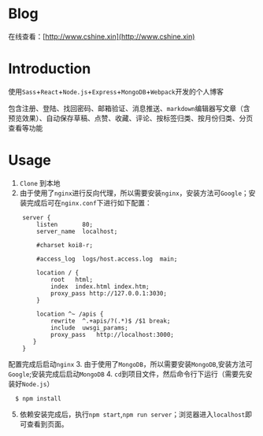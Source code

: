 # Blog
在线查看：[http://www.cshine.xin](http://www.cshine.xin)

# Introduction
使用`Sass`+`React`+`Node.js`+`Express`+`MongoDB`+`Webpack`开发的个人博客

包含注册、登陆、找回密码、邮箱验证、消息推送、`markdown`编辑器写文章（含预览效果）、自动保存草稿、点赞、收藏、评论、按标签归类、按月份归类、分页查看等功能

# Usage
1. `Clone` 到本地
2. 由于使用了`nginx`进行反向代理，所以需要安装`nginx`，安装方法可`Google`；安装完成后可在`nginx.conf`下进行如下配置：
```
    server {
        listen       80;
        server_name  localhost;

        #charset koi8-r;

        #access_log  logs/host.access.log  main;

        location / {
            root   html;
            index  index.html index.htm;
            proxy_pass http://127.0.0.1:3030;
        }

        location ^~ /apis {
            rewrite  ^.+apis/?(.*)$ /$1 break;
            include  uwsgi_params;
            proxy_pass   http://localhost:3000;
       }
    }
```
配置完成后启动`nginx`
3. 由于使用了`MongoDB`，所以需要安装`MongoDB`,安装方法可`Google`;安装完成后启动`MongoDB`
4. `cd`到项目文件，然后命令行下运行（需要先安装好`Node.js`）
```
  $ npm install
```
5. 依赖安装完成后，执行`npm start`,`npm run server`；浏览器进入`localhost`即可查看到页面。

